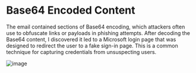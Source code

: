 # Base64 Encoded Content

The email contained sections of Base64 encoding, which attackers often use to obfuscate links or payloads in phishing attempts. 
After decoding the Base64 content, I discovered it led to a Microsoft login page that was designed to redirect the user to a fake sign-in page. 
This is a common technique for capturing credentials from unsuspecting users.

![image](https://github.com/user-attachments/assets/f73a9e27-2ca8-42a2-a296-47c328826d6a)
